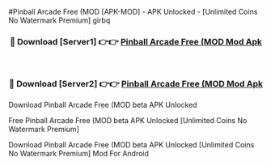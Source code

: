 #Pinball Arcade Free (MOD [APK-MOD] - APK Unlocked - [Unlimited Coins No Watermark Premium] girbq



<div align="center">

<h3>🔴 Download [Server1] 👉👉 <a href="https://momento.my/?title=Pinball_Arcade_Free_(MOD">Pinball Arcade Free (MOD Mod Apk</a></h3><br>

<h3>🔴 Download [Server2] 👉👉 <a href="https://momento.my/?title=Pinball_Arcade_Free_(MOD">Pinball Arcade Free (MOD Mod Apk</a></h3>
</div>



Download Pinball Arcade Free (MOD beta APK Unlocked

Free Pinball Arcade Free (MOD beta APK Unlocked [Unlimited Coins No Watermark Premium]

Download Pinball Arcade Free (MOD beta APK Unlocked [Unlimited Coins No Watermark Premium] Mod For Android
